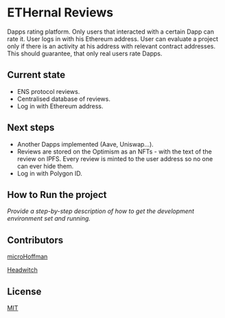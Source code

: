 # ETHernal Reviews
Dapps rating platform. Only users that interacted with a certain Dapp can rate it. User logs in with his Ethereum address. User can evaluate a project only if there is an activity at his address with relevant contract addresses.
This should guarantee, that only real users rate Dapps.

## Current state
- ENS protocol reviews.
- Centralised database of reviews.
- Log in with Ethereum address.

## Next steps
- Another Dapps implemented (Aave, Uniswap...).
- Reviews are stored on the Optimism as an NFTs - with the text of the review on IPFS. Every review is minted to the user address so no one can ever hide them.
- Log in with Polygon ID.

## How to Run the project
*Provide a step-by-step description of how to get the development environment set and running.*

## Contributors
[microHoffman](https://github.com/microHoffman)

[Headwitch](https://github.com/Hedwika)

## License
[MIT](https://choosealicense.com/licenses/mit/)
